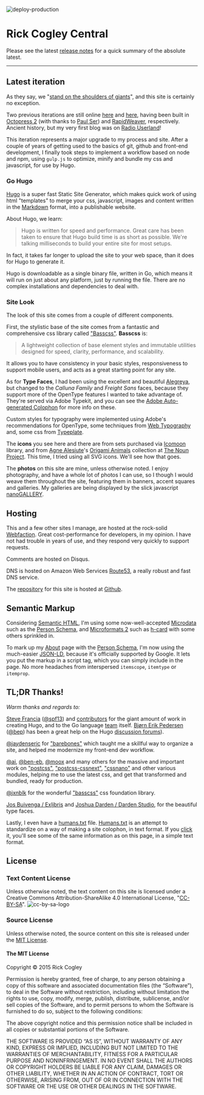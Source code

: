 ![deploy-production](https://github.com/RickCogley/rcc-hugo2015/workflows/deploy-production/badge.svg?branch=master)

# Rick Cogley Central

Please see the latest [release notes](https://github.com/RickCogley/RCC-Hugo2015/releases/tag/v2.1.0) for a quick summary of the absolute latest.

* * *

## Latest iteration

As they say, we "[stand on the shoulders of giants](https://en.wikipedia.org/wiki/Standing_on_the_shoulders_of_giants "Wikipedia article about etymology of standing on the shoulders of giants")", and this site is certainly no exception.

Two previous iterations are still online [here](http://rick3.cogley.info) and [here](http://rick2.cogley.info), having been built in [Octopress 2](http://octopress.org/) (with thanks to [Paul Ser](http://about.me/paul_ser)) and [RapidWeaver](http://www.realmacsoftware.com/rapidweaver), respectively. Ancient history, but my very first blog was on [Radio Userland](http://radio.userland.com)!

This iteration represents a major upgrade to my process and site. After a couple of years of getting used to the basics of git, github and front-end development, I finally took steps to implement a workflow based on node and npm, using ``gulp.js`` to optimize, minify and bundle my css and javascript, for use by Hugo.

### Go Hugo

[Hugo](http://gohugo.io) is a super fast Static Site Generator, which makes quick work of using html "templates" to merge your css, javascript, images and content written in the [Markdown](http://daringfireball.net/projects/markdown/) format, into a publishable website.

About Hugo, we learn:

> Hugo is written for speed and performance. Great care has been taken to ensure that Hugo build time is as short as possible. We're talking milliseconds to build your entire site for most setups.

In fact, it takes far longer to upload the site to your web space, than it does for Hugo to generate it.

Hugo is downloadable as a single binary file, written in Go, which means it will run on just about any platform, just by running the file. There are no complex installations and dependencies to deal with.

### Site Look

The look of this site comes from a couple of different components.

First, the stylistic base of the site comes from a fantastic and comprehensive css library called ["Basscss"](http://www.basscss.com/). **Basscss** is:

> A lightweight collection of base element styles and immutable utilities designed for speed, clarity, performance, and scalability.

It allows you to have consistency in your basic styles, responsiveness to support mobile users, and acts as a great starting point for any site.

As for **Type Faces**, I had been using the excellent and beautiful [Alegreya](http://www.huertatipografica.com/about), but changed to the _Calluna Family_ and _Freight Sans_ faces, because they support more of the OpenType features I wanted to take advantage of. They're served via Adobe Typekit, and you can see the [Adobe Auto-generated Colophon](https://typekit.com/colophons/ihk8ryw) for more info on these.

Custom styles for typography were implemented using Adobe's recommendations for OpenType, some techniques from [Web Typography](http://webtypography.net) and, some css from [Typeplate](http://typeplate.com/).

The **icons** you see here and there are from sets purchased via [Icomoon](https://icomoon.io) library, and from [Agne Alesiute](https://thenounproject.com/grrrauf/)'s [Origami Animals](https://thenounproject.com/grrrauf/collection/origami-animals/) collection at [The Noun Project](https://thenounproject.com). This time, I tried using all SVG icons. We'll see how that goes.

The **photos** on this site are mine, unless otherwise noted. I enjoy photography, and have a whole lot of photos I can use, so I though I would weave them throughout the site, featuring them in banners, accent squares and galleries. My galleries are being displayed by the slick javascript [nanoGALLERY](http://nanogallery.brisbois.fr).

## Hosting

This and a few other sites I manage, are hosted at the rock-solid [Webfaction](http://www.webfaction.com/?affiliate=rcogley). Great cost-performance for developers, in my opinion. I have not had trouble in years of use, and they respond very quickly to support requests.

Comments are hosted on Disqus.

DNS is hosted on Amazon Web Services [Route53](https://aws.amazon.com/route53/), a really robust and fast DNS service.

The [repository](https://github.com/RickCogley/RCC-Hugo2015) for this site is hosted at [Github](https://github.com).

## Semantic Markup

Considering [Semantic HTML](http://en.wikipedia.org/wiki/Semantic_HTML "Semantic H.T.M.L. Wikipedia article link"), I'm using some now-well-accepted [Microdata](http://schema.org "Canonical site for Microdata, Schema.org") such as the [Person Schema](http://schema.org/Person "Microdata Person Schema"), and [Microformats 2](http://microformats.org/wiki/microformats2 "V2 of Microformats, improving ease-of-use for authors and implementers") such as [h-card](http://microformats.org/wiki/h-card "Microformats 2 update to hCard") with some others sprinkled in.

To mark up my [About](/about) page with the [Person Schema](http://schema.org/Person "Microdata Person Schema"), I'm now using the much-easier [JSON-LD](http://www.w3.org/TR/json-ld/#embedding-json-ld-in-html-documents), because it's officially supported by Google. It lets you put the markup in a script tag, which you can simply include in the page. No more headaches from interspersed `itemscope`, `itemtype` or `itemprop`.

## TL;DR Thanks!

_Warm thanks and regards to:_

[Steve Francia](http://spf13.com) ([@spf13](https://github.com/spf13)) and [contributors](https://github.com/spf13/hugo/graphs/contributors) for the giant amount of work in creating Hugo, and to the Go language [team](http://golang.org/CONTRIBUTORS) itself. [Bjørn Erik Pedersen](http://bep.is) ([@bep](https://github.com/bep)) has been a great help on the Hugo [discussion forums](http://discuss.hugo.io)).

[@jaydenseric](https://github.com/jaydenseric) for ["barebones"](https://github.com/jaydenseric/Barebones) which taught me a skillful way to organize a site, and helped me modernize my front-end dev workflow.

[@ai](https://github.com/ai), [@ben-eb](https://github.com/ben-eb), [@moox](https://github.com/moox) and many others for the massive and important work on ["postcss"](https://github.com/postcss/postcss), ["postcss-cssnext"](https://github.com/MoOx/postcss-cssnext), ["cssnano"](https://github.com/ben-eb/cssnano) and other various modules, helping me to use the latest css, and get that transformed and bundled, ready for production.

[@jxnblk](https://github.com/jxnblk) for the wonderful ["basscss"](http://www.basscss.com/) css foundation library.  

[Jos Buivenga / Exljbris](https://exljbris.wordpress.com/about/) and [Joshua Darden / Darden Studio](https://www.dardenstudio.com/studio), for the beautiful type faces.

Lastly, I even have a [humans.txt](/humans.txt) file. [Humans.txt](http://humanstxt.org) is an attempt to standardize on a way of making a site colophon, in text format. If you [click](/humans.txt) it, you'll see some of the same information as on this page, in a simple text format.

## License

### Text Content License

Unless otherwise noted, the text content on this site is licensed under a Creative Commons Attribution-ShareAlike 4.0 International License, "[CC-BY-SA](http://creativecommons.org/licenses/by-sa/4.0/)".
![cc-by-sa-logo](https://i.creativecommons.org/l/by-sa/4.0/88x31.png)

### Source License

Unless otherwise noted, the source content on this site is released under the [MIT License](http://opensource.org/licenses/MIT).

#### The MIT License

Copyright © 2015 Rick Cogley

Permission is hereby granted, free of charge, to any person obtaining a copy of this software and associated documentation files (the “Software”), to deal in the Software without restriction, including without limitation the rights to use, copy, modify, merge, publish, distribute, sublicense, and/or sell copies of the Software, and to permit persons to whom the Software is furnished to do so, subject to the following conditions:

The above copyright notice and this permission notice shall be included in all copies or substantial portions of the Software.

THE SOFTWARE IS PROVIDED “AS IS”, WITHOUT WARRANTY OF ANY KIND, EXPRESS OR IMPLIED, INCLUDING BUT NOT LIMITED TO THE WARRANTIES OF MERCHANTABILITY, FITNESS FOR A PARTICULAR PURPOSE AND NONINFRINGEMENT. IN NO EVENT SHALL THE AUTHORS OR COPYRIGHT HOLDERS BE LIABLE FOR ANY CLAIM, DAMAGES OR OTHER LIABILITY, WHETHER IN AN ACTION OF CONTRACT, TORT OR OTHERWISE, ARISING FROM, OUT OF OR IN CONNECTION WITH THE SOFTWARE OR THE USE OR OTHER DEALINGS IN THE SOFTWARE.
